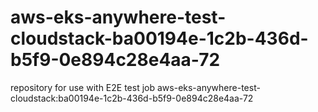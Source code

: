 # aws-eks-anywhere-test-cloudstack-ba00194e-1c2b-436d-b5f9-0e894c28e4aa-72
repository for use with E2E test job aws-eks-anywhere-test-cloudstack:ba00194e-1c2b-436d-b5f9-0e894c28e4aa-72
